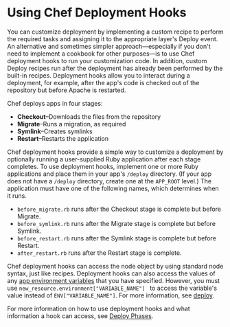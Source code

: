 # Using Chef Deployment Hooks<a name="workingcookbook-extend-hooks"></a>

You can customize deployment by implementing a custom recipe to perform the required tasks and assigning it to the appropriate layer's Deploy event\. An alternative and sometimes simpler approach—especially if you don't need to implement a cookbook for other purposes—is to use Chef deployment hooks to run your customization code\. In addition, custom Deploy recipes run after the deployment has already been performed by the built\-in recipes\. Deployment hooks allow you to interact during a deployment, for example, after the app's code is checked out of the repository but before Apache is restarted\.

Chef deploys apps in four stages:
+ **Checkout**–Downloads the files from the repository
+ **Migrate**–Runs a migration, as required
+ **Symlink**–Creates symlinks
+ **Restart**–Restarts the application

Chef deployment hooks provide a simple way to customize a deployment by optionally running a user\-supplied Ruby application after each stage completes\. To use deployment hooks, implement one or more Ruby applications and place them in your app's `/deploy` directory\. \(If your app does not have a `/deploy` directory, create one at the `APP_ROOT` level\.\) The application must have one of the following names, which determines when it runs\.
+ `before_migrate.rb` runs after the Checkout stage is complete but before Migrate\.
+ `before_symlink.rb` runs after the Migrate stage is complete but before Symlink\.
+ `before_restart.rb` runs after the Symlink stage is complete but before Restart\.
+ `after_restart.rb` runs after the Restart stage is complete\.

Chef deployment hooks can access the node object by using standard node syntax, just like recipes\. Deployment hooks can also access the values of any [app environment variables](workingapps-creating.md#workingapps-creating-environment) that you have specified\. However, you must use `new_resource.environment["VARIABLE_NAME"] ` to access the variable's value instead of `ENV["VARIABLE_NAME"]`\. For more information, see [deploy](https://docs.chef.io/resource_deploy.html)\. 

For more information on how to use deployment hooks and what information a hook can access, see [Deploy Phases](https://docs.chef.io/resource_deploy.html#deploy-phases)\.